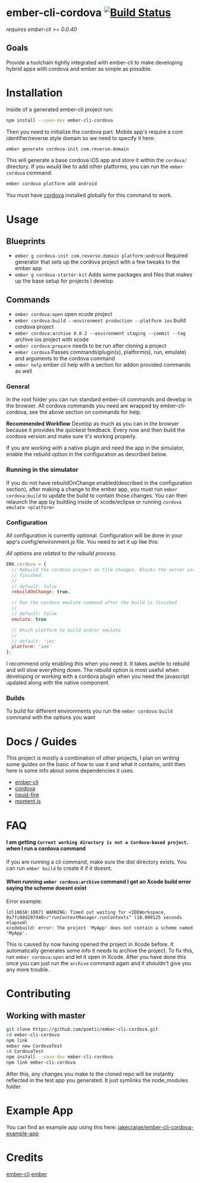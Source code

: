 # ember-cli-cordova [![Build Status](https://travis-ci.org/poetic/ember-cli-cordova.svg?branch=master)](https://travis-ci.org/poetic/ember-cli-cordova)

*requires ember-cli >= 0.0.40*

## Goals

Provide a toolchain tightly integrated with ember-cli to make developing hybrid
apps with cordova and ember as simple as possible.

# Installation

Inside of a generated ember-cli project run:

```sh
npm install --save-dev ember-cli-cordova
```

Then you need to initialize the cordova part. Mobile app's require a com
identifier/reverse style domain so we need to specify it here:

```sh
ember generate cordova-init com.reverse.domain
```

This will generate a base cordova iOS app and store it within the `cordova/`
directory. If you would like to add other platforms, you can run the 
`ember cordova` command:

```sh
ember cordova platform add android
```

You must have [cordova](https://www.npmjs.org/package/cordova) installed
globally for this command to work.

# Usage

## Blueprints
+ `ember g cordova-init com.reverse.domain platform:android` Required generator
  that sets up the cordova project with a few tweaks to the ember app
+ `ember g cordova-starter-kit` Adds some packages and files that makes up the
  base setup for projects I develop.

## Commands
+ `ember cordova:open` open xcode project
+ `ember cordova:build --environment production --platform ios` build cordova project
+ `ember cordova:archive 0.0.2 --environment staging --commit --tag` archive ios project with xcode
+ `ember cordova:prepare` needs to be run after cloning a project
+ `ember cordova` Passes commands(plugin(s), platform(s), run, emulate) and arguments to the cordova command
+ `ember help` ember cli help with a section for addon provided commands as well

### General
In the root folder you can run standard ember-cli commands and develop in the
browser. All cordova commands you need are wrapped by ember-cli-cordova, see the
above section on commands for help.

**Recommended Workflow**
Develop as much as you can in the browser because it provides the quickest
feedback. Every now and then build the cordova version and make sure it's
working properly.

If you are working with a native plugin and need the app in the simulator,
enable the rebuild option in the configuration as described below.

### Running in the simulator
If you do not have rebuildOnChange enabled(described in the configuration
section), after making a change to the ember app, you must run `ember
cordova:build` to update the build to contain those changes. You can then
relaunch the app by building inside of xcode/eclipse or running `cordova emulate
<platform>`

### Configuration

All configuration is currently optional. Configuration will be done in your
app's config/environment.js file. You need to set it up like this: 

*All options are related to the rebuild process.*

```js
ENV.cordova = {
  // Rebuild the cordova project on file changes. Blocks the server until it's
  // finished.
  //
  // default: false
  rebuildOnChange: true, 

  // Run the cordova emulate command after the build is finished
  //
  // default: false
  emulate: true 

  // Which platform to build and/or emulate
  //
  // default: 'ios'
  platform: 'ios' 
};
```

I recommend only enabling this when you need it. It takes awhile to rebuild and
will slow everything down. The rebuild option is most useful when developing or
working with a cordova plugin when you need the javascript updated along with
the native component.

### Builds

To build for different environments you run the `ember cordova:build` command with
the options you want

# Docs / Guides

This project is mostly a combination of other projects, I plan on writing some
guides on the basic of how to use it and what it contains, until then here is
some info about some dependencies it uses.

+  [ember-cli](http://iamstef.net/ember-cli/)
+  [cordova](http://cordova.apache.org/docs/en/3.4.0/)
+  [liquid-fire](https://github.com/ef4/liquid-fire)
+  [moment.js](http://momentjs.com/docs/)

# FAQ

#### I am getting `Current working directory is not a Cordova-based project.` when I run a cordova command

If you are running a cli command, make sure the dist directory exists. You can
run `ember build` to create it if it doesnt.

#### When running `ember cordova:archive` command I get an Xcode build error saying the scheme doesnt exist

Error example:

```
ld[10658:1007] WARNING: Timed out waiting for <IDEWorkspace,
0x7fc00d207d40>/"runContextManager.runContexts" (10.000125 seconds elapsed)
xcodebuild: error: The project 'MyApp' does not contain a scheme named 'MyApp'.
```

This is caused by now having opened the project in Xcode before. It
automatically generates some info it needs to archive the project. To fix this,
run `ember cordova:open` and let it open in Xcode. After you have done this once you
can just run the `archive` command again and it shouldn't give you any more
trouble.

# Contributing

## Working with master

``` sh
git clone https://github.com/poetic/ember-cli-cordova.git
cd ember-cli-cordova
npm link
ember new CordovaTest
cd CordovaTest
npm install --save-dev ember-cli-cordova
npm link ember-cli-cordova
```

After this, any changes you make to the cloned repo will be instantly reflected
in the test app you generated. It just symlinks the node_modules folder.

# Example App

You can find an example app using this here:
[jakecraige/ember-cli-cordova-example-app](https://github.com/jakecraige/ember-cli-cordova-example-app)

# Credits

[ember-cli](https://github.com/stefanpenner/ember-cli)
[ember](https://github.com/emberjs/emberjs)
